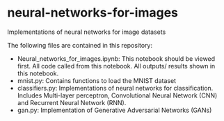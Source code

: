 # neural-networks-for-images
Implementations of neural networks for image datasets

The following files are contained in this repository:
- Neural_networks_for_images.ipynb: This notebook should be viewed first. All code called from this notebook. All outputs/ results shown in this notebook.
- mnist.py: Contains functions to load the MNIST dataset
- classifiers.py: Implementations of neural networks for classification. Includes Multi-layer perceptron, Convolutional Neural Network (CNN) and Recurrent Neural Network (RNN).
- gan.py: Implementation of Generative Adversarial Networks (GANs)

